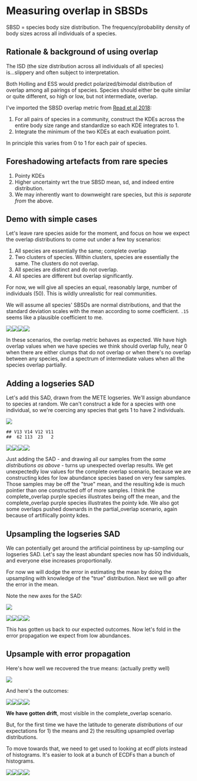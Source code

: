 Measuring overlap in SBSDs
================

SBSD = species body size distribution. The frequency/probability density of body sizes across all individuals of a species.

Rationale & background of using overlap
---------------------------------------

The ISD (the size distribution across all individuals of all species) is...slippery and often subject to interpretation.

Both Holling and ESS would predict polarized/bimodal distribution of overlap among all pairings of species. Species should either be quite similar or quite different, so high or low, but not intermediate, overlap.

I've imported the SBSD overlap metric from [Read et al 2018](https://onlinelibrary.wiley.com/doi/full/10.1111/ecog.03641):

1.  For all pairs of species in a community, construct the KDEs across the entire body size range and standardize so each KDE integrates to 1.
2.  Integrate the minimum of the two KDEs at each evaluation point.

In principle this varies from 0 to 1 for each pair of species.

Foreshadowing artefacts from rare species
-----------------------------------------

1.  Pointy KDEs
2.  Higher uncertainty wrt the true SBSD mean, sd, and indeed entire distribution.
3.  We may inherently want to downweight rare species, but *this is separate from* the above.

Demo with simple cases
----------------------

Let's leave rare species aside for the moment, and focus on how we expect the overlap distributions to come out under a few toy scenarios:

1.  All species are essentially the same; complete overlap
2.  Two clusters of species. Within clusters, species are essentially the same. The clusters do not overlap.
3.  All species are distinct and do not overlap.
4.  All species are different but overlap significantly.

For now, we will give all species an equal, reasonably large, number of individuals (50). This is wildly unrealistic for real communities.

We will assume all species' SBSDs are normal distributions, and that the standard deviation scales with the mean according to some coefficient. `.15` seems like a plausible coefficient to me.

![](overlap_explainer_files/figure-markdown_github/show%20plots-1.png)![](overlap_explainer_files/figure-markdown_github/show%20plots-2.png)![](overlap_explainer_files/figure-markdown_github/show%20plots-3.png)![](overlap_explainer_files/figure-markdown_github/show%20plots-4.png)

In these scenarios, the overlap metric behaves as expected. We have high overlap values when we have species we think should overlap fully, near 0 when there are either clumps that do not overlap or when there's no overlap between any species, and a spectrum of intermediate values when all the species overlap partially.

Adding a logseries SAD
----------------------

Let's add this SAD, drawn from the METE logseries. We'll assign abundance to species at random. We can't construct a kde for a species with one individual, so we're coercing any species that gets 1 to have 2 individuals.

![](overlap_explainer_files/figure-markdown_github/plot%20sad-1.png)

    ## V13 V14 V12 V11 
    ##  62 113  23   2

![](overlap_explainer_files/figure-markdown_github/plot%20ls%20outcomes-1.png)![](overlap_explainer_files/figure-markdown_github/plot%20ls%20outcomes-2.png)![](overlap_explainer_files/figure-markdown_github/plot%20ls%20outcomes-3.png)![](overlap_explainer_files/figure-markdown_github/plot%20ls%20outcomes-4.png)

Just adding the SAD - and drawing all our samples from the *same distributions as above* - turns up unexpected overlap results. We get unexpectedly low values for the complete overlap scenario, because we are constructing kdes for low abundance species based on very few samples. Those samples may be off the "true" mean, and the resulting kde is much pointier than one constructed off of more samples. I think the complete\_overlap purple species illustrates being off the mean, and the complete\_overlap purple species illustrates the pointy kde. We also got some overlaps pushed downards in the partial\_overlap scenario, again because of artifiically pointy kdes.

Upsampling the logseries SAD
----------------------------

We can potentially get around the artificial pointiness by *up*-sampling our logseries SAD. Let's say the least abundant species now has 50 individuals, and everyone else increases proportionally.

For now we will dodge the error in estimating the mean by doing the upsampling with knowledge of the "true" distribution. Next we will go after the error in the mean.

Note the new axes for the SAD:

![](overlap_explainer_files/figure-markdown_github/show%20new%20sad-1.png)

![](overlap_explainer_files/figure-markdown_github/show%20upsampled%20LS%20outcomes-1.png)![](overlap_explainer_files/figure-markdown_github/show%20upsampled%20LS%20outcomes-2.png)![](overlap_explainer_files/figure-markdown_github/show%20upsampled%20LS%20outcomes-3.png)![](overlap_explainer_files/figure-markdown_github/show%20upsampled%20LS%20outcomes-4.png)

This has gotten us back to our expected outcomes. Now let's fold in the error propagation we expect from low abundances.

Upsample with error propagation
-------------------------------

Here's how well we recovered the true means: (actually pretty well)

![](overlap_explainer_files/figure-markdown_github/show%20mean%20recovery-1.png)

And here's the outcomes:

![](overlap_explainer_files/figure-markdown_github/show%20error%20prop%20outcomes-1.png)![](overlap_explainer_files/figure-markdown_github/show%20error%20prop%20outcomes-2.png)![](overlap_explainer_files/figure-markdown_github/show%20error%20prop%20outcomes-3.png)![](overlap_explainer_files/figure-markdown_github/show%20error%20prop%20outcomes-4.png)

**We have gotten drift**, most visible in the complete\_overlap scenario.

But, for the first time we have the latitude to generate *distributions* of our expectations for 1) the means and 2) the resulting upsampled overlap distributions.

To move towards that, we need to get used to looking at ecdf plots instead of histograms. It's easier to look at a bunch of ECDFs than a bunch of histograms.

![](overlap_explainer_files/figure-markdown_github/ecdf%20plot%20demo-1.png)![](overlap_explainer_files/figure-markdown_github/ecdf%20plot%20demo-2.png)![](overlap_explainer_files/figure-markdown_github/ecdf%20plot%20demo-3.png)![](overlap_explainer_files/figure-markdown_github/ecdf%20plot%20demo-4.png)
